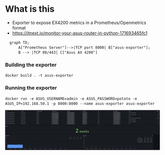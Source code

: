 # What is this
- Exporter to expose EX4200 metrics in a Prometheus/Openmetrics format
- https://itnext.io/monitor-your-asus-router-in-python-171693465fc1

```mermaid
  graph TD;
      A["Prometheus Server"]-->|TCP port 8000| B["asus-exporter"];
      B --> |TCP 80/443| C["Asus AX 4200"]
```



### Building the exporter
```
docker build . -t asus-exporter
```

### Running the exporter
```
docker run -e ASUS_USERNAME=admin -e ASUS_PASSWORD=potato -e ASUS_IP=192.168.50.1 -p 8000:8000 --name asus-exporter asus-exporter
```

![Example Grafana dashboard image](/images/grafana-dashboard.png?raw=true "Asus router metrics grafana dashboard")
